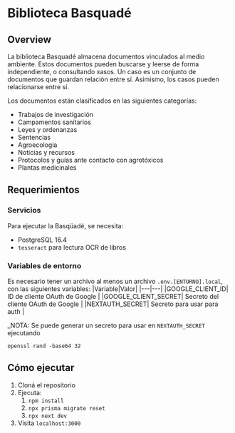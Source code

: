 # Biblioteca Basquadé

## Overview

La biblioteca Basquadé almacena documentos vinculados al medio ambiente.
Estos documentos pueden buscarse y leerse de forma independiente, o consultando xasos.
Un caso es un conjunto de documentos que guardan relación entre sí.
Asimismo, los casos pueden relacionarse entre sí.

Los documentos están clasificados en las siguientes categorías:

- Trabajos de investigación
- Campamentos sanitarios
- Leyes y ordenanzas
- Sentencias
- Agroecología
- Noticias y recursos
- Protocolos y guías ante contacto con agrotóxicos
- Plantas medicinales

## Requerimientos

### Servicios
Para ejecutar la Basqüadé, se necesita:
- PostgreSQL 16.4
- `tesseract` para lectura OCR de libros

### Variables de entorno
Es necesario tener un archivo al menos un archivo `.env.[ENTORNO].local`, con las siguientes
variables:
|Variable|Valor|
|---|---|
|GOOGLE_CLIENT_ID| ID de cliente OAuth de Google  |
|GOOGLE_CLIENT_SECRET| Secreto del cliente OAuth de Google |
|NEXTAUTH_SECRET| Secreto para usar para auth  |

_NOTA: Se puede generar un secreto para usar en `NEXTAUTH_SECRET` ejecutando
```
openssl rand -base64 32

```

## Cómo ejecutar

1. Cloná el repositorio
2. Ejecuta:
   1. `npm install`
   2. `npx prisma migrate reset`
   3. `npx next dev`
3. Visita `localhost:3000`
